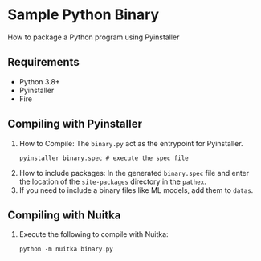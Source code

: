# Sample Python Binary
How to package a Python program using Pyinstaller

## Requirements
- Python 3.8+
- Pyinstaller
- Fire

## Compiling with Pyinstaller
1. How to Compile: The `binary.py` act as the entrypoint for Pyinstaller.
    ```
    pyinstaller binary.spec # execute the spec file
    ```
2. How to include packages: In the generated `binary.spec` file and enter the location of the `site-packages` directory in the `pathex`.
3. If you need to include a binary files like ML models, add them to `datas`.

## Compiling with Nuitka
1. Execute the following to compile with Nuitka:
    ```
    python -m nuitka binary.py
    ```
